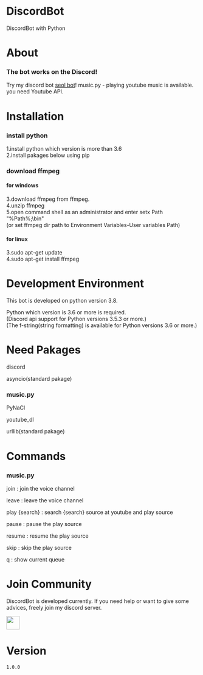 # DiscordBot
DiscordBot with Python

# About
### The bot works on the Discord!  
Try my discord bot [seol bot](https://discord.com/api/oauth2/authorize?client_id=688395885259784212&permissions=0&scope=bot)!
music.py - playing youtube music is available. you need Youtube API.  

# Installation
### install python

1.install python which version is more than 3.6  
2.install pakages below using pip  

### download ffmpeg

#### for windows
3.download ffmpeg from ffmpeg.  
4.unzip ffmpeg  
5.open command shell as an administrator and enter setx Path "%Path%;<your ffmpeg dir path>\bin"  
(or set ffmpeg dir path to Environment Variables-User variables Path)  

#### for linux
3.sudo apt-get update  
4.sudo apt-get install ffmpeg  

# Development Environment
This bot  is developed on python version 3.8.  

Python which version is 3.6 or more is required.  
(Discord api support for Python versions 3.5.3 or more.)  
(The f-string(string formatting) is available for Python versions 3.6 or more.)   

# Need Pakages

discord  

asyncio(standard pakage)  


### music.py
PyNaCl  

youtube_dl  

urllib(standard pakage)  

# Commands

### music.py
join : join the voice channel  

leave : leave the voice channel  

play {search} : search {search} source at youtube and play source  

pause : pause the play source

resume : resume the play source

skip : skip the play source  

q : show current queue  

# Join Community
DiscordBot is developed currently. If you need help or want to give some advices, freely join my discord server.  

<a href="http://join.shfd27.p-e.kr"><img src="https://upload.wikimedia.org/wikipedia/commons/thumb/9/90/Discord-512.webp/512px-Discord-512.webp.png" height="35px" width="35px"></a>

# Version
`1.0.0`
